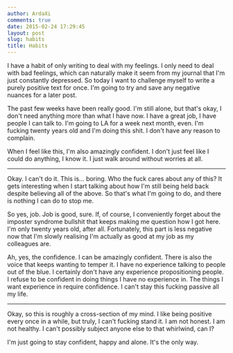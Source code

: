 ```yaml
---
author: ArdaXi
comments: true
date: 2015-02-24 17:29:45
layout: post
slug: habits
title: Habits
---
```


I have a habit of only writing to deal with my feelings. I only need to deal
with bad feelings, which can naturally make it seem from my journal that I'm
just constantly depressed. So today I want to challenge myself to write a
purely positive text for once. I'm going to try and save any negative nuances
for a later post.
<!-- more -->
The past few weeks have been really good. I'm still alone, but that's okay, I
don't need anything more than what I have now. I have a great job, I have
people I can talk to. I'm going to LA for a week next month, even. I'm fucking
twenty years old and I'm doing this shit. I don't have any reason to complain.

When I feel like this, I'm also amazingly confident. I don't just feel like I
could do anything, I know it. I just walk around without worries at all.

---

Okay. I can't do it. This is… boring. Who the fuck cares about any of this?
It gets interesting when I start talking about how I'm still being held back
despite believing all of the above. So that's what I'm going to do, and there
is nothing I can do to stop me.

So yes, job. Job is good, sure. If, of course, I conveniently forget about the
imposter syndrome bullshit that keeps making me question how I got here. I'm
only twenty years old, after all. Fortunately, this part is less negative now
that I'm slowly realising I'm actually as good at my job as my colleagues are.

Ah, yes, the confidence. I can be amazingly confident. There is also the voice
that keeps wanting to temper it. I have no experience talking to people out of
the blue. I certainly don't have any experience propositioning people. I refuse
to be confident in doing things I have no experience in. The things I want
experience in require confidence. I can't stay this fucking passive all my life.

---

Okay, so this is roughly a cross-section of my mind. I like being positive
every once in a while, but truly, I can't fucking stand it. I am not honest.
I am not healthy. I can't possibly subject anyone else to that whirlwind, can I?

I'm just going to stay confident, happy and alone. It's the only way.
